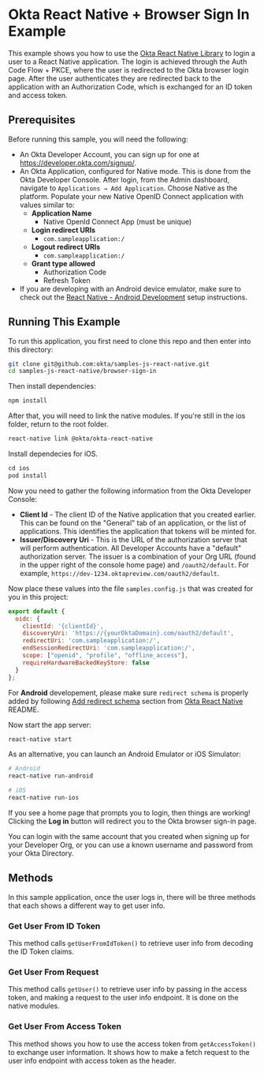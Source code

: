 # Okta React Native + Browser Sign In Example

This example shows you how to use the [Okta React Native Library](https://github.com/okta/okta-oidc-js/tree/master/packages/okta-react-native) to login a user to a React Native application.  The login is achieved through the Auth Code Flow + PKCE, where the user is redirected to the Okta browser login page. After the user authenticates they are redirected back to the application with an Authorization Code, which is exchanged for an ID token and access token.

## Prerequisites

Before running this sample, you will need the following:

* An Okta Developer Account, you can sign up for one at <https://developer.okta.com/signup/>.
* An Okta Application, configured for Native mode. This is done from the Okta Developer Console. After login, from the Admin dashboard, navigate to `Applications → Add Application`. Choose Native as the platform. Populate your new Native OpenID Connect application with values similar to:
  * **Application Name** 
    * Native OpenId Connect App (must be unique)
  * **Login redirect URIs**
    * `com.sampleapplication:/`
  * **Logout redirect URIs**
    * `com.sampleapplication:/`
  * **Grant type allowed**
    * Authorization Code
    * Refresh Token
* If you are developing with an Android device emulator, make sure to check out the [React Native - Android Development](https://facebook.github.io/react-native/docs/getting-started.html#android-development-environment) setup instructions.

## Running This Example

To run this application, you first need to clone this repo and then enter into this directory:

```bash
git clone git@github.com:okta/samples-js-react-native.git
cd samples-js-react-native/browser-sign-in
```

Then install dependencies:

```bash
npm install
```

After that, you will need to link the native modules. If you're still in the ios folder, return to the root folder.

```bash
react-native link @okta/okta-react-native
```

Install dependecies for iOS.

```ruby
cd ios
pod install
```

Now you need to gather the following information from the Okta Developer Console:

* **Client Id** - The client ID of the Native application that you created earlier. This can be found on the "General" tab of an application, or the list of applications.  This identifies the application that tokens will be minted for.
* **Issuer/Discovery Uri** - This is the URL of the authorization server that will perform authentication.  All Developer Accounts have a "default" authorization server.  The issuer is a combination of your Org URL (found in the upper right of the console home page) and `/oauth2/default`. For example, `https://dev-1234.oktapreview.com/oauth2/default`.

Now place these values into the file `samples.config.js` that was created for you in this project:

```javascript
export default {
  oidc: {
    clientId: '{clientId}',
    discoveryUri: 'https://{yourOktaDomain}.com/oauth2/default',
    redirectUri: 'com.sampleapplication:/',
    endSessionRedirectUri: 'com.sampleapplication:/',
    scope: ["openid", "profile", "offline_access"],
    requireHardwareBackedKeyStore: false
  }
};
```

For **Android** developement, please make sure `redirect schema` is properly added by following [Add redirect schema](https://github.com/okta/okta-oidc-js/tree/master/packages/okta-react-native#add-redirect-scheme) section from [Okta React Native](https://github.com/okta/okta-oidc-js/tree/master/packages/okta-react-native#okta-react-native) README.

Now start the app server:

```bash
react-native start
```

As an alternative, you can launch an Android Emulator or iOS Simulator:

```bash
# Android
react-native run-android

# iOS
react-native run-ios
```

If you see a home page that prompts you to login, then things are working!  Clicking the **Log in** button will redirect you to the Okta browser sign-in page.

You can login with the same account that you created when signing up for your Developer Org, or you can use a known username and password from your Okta Directory.

## Methods
In this sample application, once the user logs in, there will be three methods that each shows a different way to get user info. 

### Get User From ID Token ###
This method calls `getUserFromIdToken()` to retrieve user info from decoding the ID Token claims.

### Get User From Request ###
This method calls `getUser()` to retrieve user info by passing in the access token, and making a request to the user info endpoint. It is done on the native modules. 

### Get User From Access Token ###
This method shows you how to use the access token from `getAccessToken()` to exchange user information. It shows how to make a fetch request to the user info endpoint with access token as the header.
